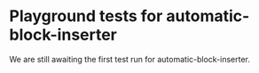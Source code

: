 # Playground tests for automatic-block-inserter
We are still awaiting the first test run for automatic-block-inserter.
